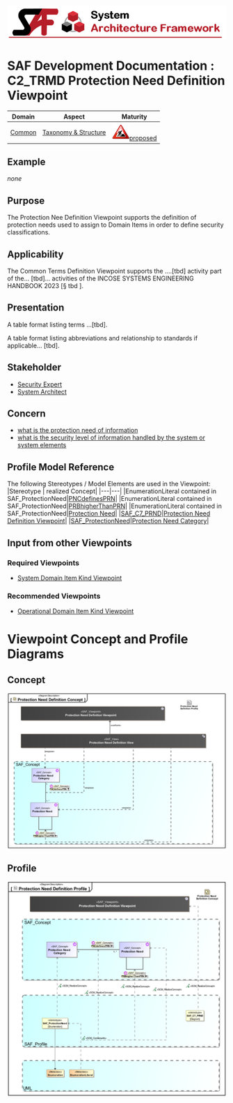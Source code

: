![System Architecture Framework](../../diagrams/Banner_SAF.png)
# SAF Development Documentation : **C2_TRMD** Protection Need Definition Viewpoint
|**Domain**|**Aspect**|**Maturity**|
| --- | --- | --- |
|[Common](../../domains.md#Domain-Common)|[Taxonomy & Structure](../../aspects.md#Aspect-Taxonomy-&-Structure)|![Proposed](../../diagrams/Under_construction_icon-red.svg )[proposed](../../using-saf/maturity.md#proposed)|
## Example
*none*
## Purpose
The Protection Nee Definition Viewpoint supports the definition of protection needs used to assign to Domain Items in order to define security classifications.
## Applicability
The Common Terms Definition Viewpoint supports the ....[tbd] activity part of the...  [tbd]... activities of the INCOSE SYSTEMS ENGINEERING HANDBOOK 2023 [§ tbd ].
## Presentation
A table format listing  terms ...[tbd].

A table format listing abbreviations and relationship to standards if applicable... [tbd].

## Stakeholder
* [Security Expert](../../stakeholders.md#Security-Expert)
* [System Architect](../../stakeholders.md#System-Architect)
## Concern
* [what is the protection need of information](../../concerns.md#_2024x_26f0132_1715865876648_409885_16315)
* [what is the security level of information handled by the system or system elements](../../concerns.md#_2024x_26f0132_1715866272828_61432_16469)
## Profile Model Reference
The following Stereotypes / Model Elements are used in the Viewpoint:
|Stereotype | realized Concept|
|---|---|
|EnumerationLiteral contained in SAF_ProtectionNeed|[PNCdefinesPRN](../concept/concepts.md#PNCdefinesPRN)|
|EnumerationLiteral contained in SAF_ProtectionNeed|[PRBhigherThanPRN](../concept/concepts.md#PRBhigherThanPRN)|
|EnumerationLiteral contained in SAF_ProtectionNeed|[Protection Need](../concept/concepts.md#Protection-Need)|
|[SAF_C7_PRND](../../stereotypes.md#SAF_C7_PRND)|[Protection Need Definition Viewpoint](../concept/concepts.md#Protection-Need-Definition-Viewpoint)|
|[SAF_ProtectionNeed](../../stereotypes.md#SAF_ProtectionNeed)|[Protection Need Category](../concept/concepts.md#Protection-Need-Category)|
## Input from other Viewpoints
### Required Viewpoints
* [System Domain Item Kind Viewpoint](System-Domain-Item-Kind-Viewpoint.md)
### Recommended Viewpoints
* [Operational Domain Item Kind Viewpoint](Operational-Domain-Item-Kind-Viewpoint.md)
# Viewpoint Concept and Profile Diagrams
## Concept
![Protection Need Definition Concept](diagrams/Protection-Need-Definition-Concept.svg)
## Profile
![Protection Need Definition Profile](diagrams/Protection-Need-Definition-Profile.svg)
